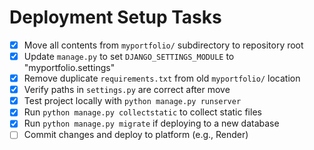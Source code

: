 # Deployment Setup Tasks

- [x] Move all contents from `myportfolio/` subdirectory to repository root
- [x] Update `manage.py` to set `DJANGO_SETTINGS_MODULE` to "myportfolio.settings"
- [x] Remove duplicate `requirements.txt` from old `myportfolio/` location
- [x] Verify paths in `settings.py` are correct after move
- [x] Test project locally with `python manage.py runserver`
- [x] Run `python manage.py collectstatic` to collect static files
- [x] Run `python manage.py migrate` if deploying to a new database
- [ ] Commit changes and deploy to platform (e.g., Render)
